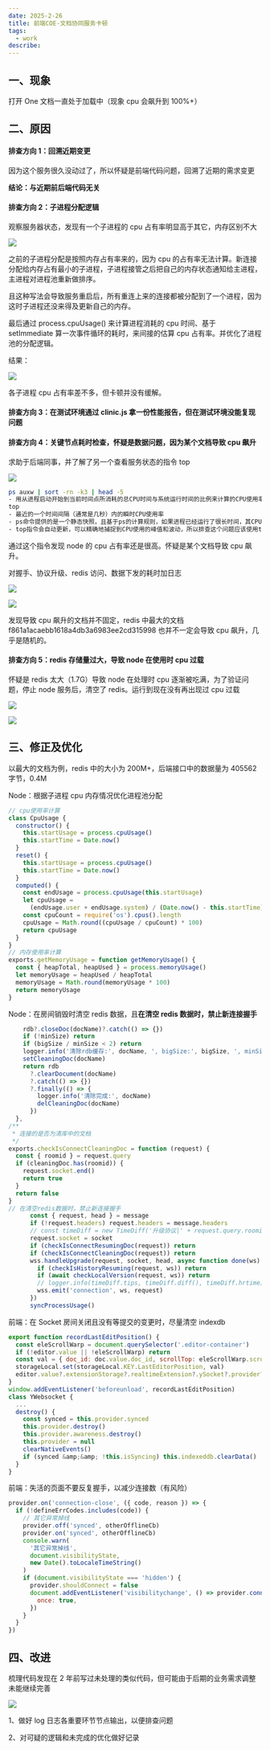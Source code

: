 ```yaml
---
date: 2025-2-26
title: 前端COE-文档协同服务卡顿
tags:
  - work
describe:
---
```


## 一、现象

打开 One 文档一直处于加载中（现象 cpu 会飙升到 100%+）

## 二、原因

#### 排查方向 1：回溯近期变更

因为这个服务很久没动过了，所以怀疑是前端代码问题，回溯了近期的需求变更

**结论：与近期前后端代码无关**

#### 排查方向 2：子进程分配逻辑

观察服务器状态，发现有一个子进程的 cpu 占有率明显高于其它，内存区别不大

![](https://qtable.oss-cn-beijing.aliyuncs.com/docs/2025/2/28/default_user/11a72aba10fb3bb81ac5780e4ecbf1e4.jpg)

之前的子进程分配是按照内存占有率来的，因为 cpu 的占有率无法计算。新连接分配给内存占有最小的子进程，子进程接管之后把自己的内存状态通知给主进程，主进程对进程池重新做排序。

且这种写法会导致服务重启后，所有重连上来的连接都被分配到了一个进程，因为这时子进程还没来得及更新自己的内存。

最后通过 process.cpuUsage() 来计算进程消耗的 cpu 时间、基于 setImmediate 算一次事件循环的耗时，来间接的估算 cpu 占有率。并优化了进程池的分配逻辑。

结果：

![](https://qtable.oss-cn-beijing.aliyuncs.com/docs/2025/2/28/default_user/d49b05e3413d87161c1b52aa2d8cc9d8.png)

各子进程 cpu 占有率差不多，但卡顿并没有缓解。

#### 排查方向 3：在测试环境通过 clinic.js 拿一份性能报告，但在测试环境没能复现问题

#### 排查方向 4：关键节点耗时检查，怀疑是数据问题，因为某个文档导致 cpu 飙升

求助于后端同事，并了解了另一个查看服务状态的指令 top

![](https://qtable.oss-cn-beijing.aliyuncs.com/docs/2025/2/28/default_user/133151020f873a6c64a0c8e55cb8b517.png)

```bash
ps auxw | sort -rn -k3 | head -5
- 用从进程启动开始到当前时间点所消耗的总CPU时间与系统运行时间的比例来计算的CPU使用率
top
- 最近的一个时间间隔（通常是几秒）内的瞬时CPU使用率
- ps命令提供的是一个静态快照，且基于ps的计算规则，如果进程已经运行了很长时间，其CPU使用率可能会被稀释
- top指令会自动更新，可以精确地捕捉到CPU使用的峰值和波动，所以排查这个问题应该使用top而不是ps
```

通过这个指令发现 node 的 cpu 占有率还是很高。怀疑是某个文档导致 cpu 飙升。

对握手、协议升级、redis 访问、数据下发的耗时加日志

![](https://qtable.oss-cn-beijing.aliyuncs.com/docs/2025/2/28/default_user/5f90ef9cad0cb4db7a12bf19d3aacf87.png)

![](https://qtable.oss-cn-beijing.aliyuncs.com/docs/2025/2/28/default_user/8557b2b2fc8691d79fae3211946defcb.png)

发现导致 cpu 飙升的文档并不固定，redis 中最大的文档 f861a1acaebb1618a4db3a6983ee2cd315998 也并不一定会导致 cpu 飙升，几乎是随机的。

#### 排查方向 5：redis 存储量过大，导致 node 在使用时 cpu 过载

怀疑是 redis 太大（1.7G）导致 node 在处理时 cpu 逐渐被吃满，为了验证问题，停止 node 服务后，清空了 redis。运行到现在没有再出现过 cpu 过载

![](https://qtable.oss-cn-beijing.aliyuncs.com/docs/2025/2/28/default_user/ac8378aab3a4c58d9604a0d11eade283.png)

![](https://qtable.oss-cn-beijing.aliyuncs.com/docs/2025/2/28/default_user/eefde58b05848a2c598466923b725d1f.png)

## 三、修正及优化

以最大的文档为例，redis 中的大小为 200M+，后端接口中的数据量为 405562 字节，0.4M

Node：根据子进程 cpu 内存情况优化进程池分配

```js
// cpu使用率计算
class CpuUsage {
  constructor() {
    this.startUsage = process.cpuUsage()
    this.startTime = Date.now()
  }
  reset() {
    this.startUsage = process.cpuUsage()
    this.startTime = Date.now()
  }
  computed() {
    const endUsage = process.cpuUsage(this.startUsage)
    let cpuUsage =
      (endUsage.user + endUsage.system) / (Date.now() - this.startTime)
    const cpuCount = require('os').cpus().length
    cpuUsage = Math.round((cpuUsage / cpuCount) * 100)
    return cpuUsage
  }
}
// 内存使用率计算
exports.getMemoryUsage = function getMemoryUsage() {
  const { heapTotal, heapUsed } = process.memoryUsage()
  let memoryUsage = heapUsed / heapTotal
  memoryUsage = Math.round(memoryUsage * 100)
  return memoryUsage
}
```

Node：在房间销毁时清空 redis 数据，且**在清空 redis 数据时，禁止新连接握手**

```js unbindState: (docName, minSize, bigSize) => {
    rdb?.closeDoc(docName)?.catch(() => {})
    if (!minSize) return
    if (bigSize / minSize < 2) return
    logger.info('清除rdb缓存:', docName, ', bigSize:', bigSize, ', minSize:', minSize)
    setCleaningDoc(docName)
    return rdb
      ?.clearDocument(docName)
      ?.catch(() => {})
      ?.finally(() => {
        logger.info('清除完成:', docName)
        delCleaningDoc(docName)
      })
  },
/**
 * 连接的是否为清库中的文档
 */
exports.checkIsConnectCleaningDoc = function (request) {
  const { roomid } = request.query
  if (cleaningDoc.has(roomid)) {
    request.socket.end()
    return true
  }
  return false
}
// 在清空redis数据时，禁止新连接握手
      const { request, head } = message
      if (!request.headers) request.headers = message.headers
      // const timeDiff = new TimeDiff('升级协议|' + request.query.roomid + '|' + request.query.uuid)
      request.socket = socket
      if (checkIsConnectResumingDoc(request)) return
      if (checkIsConnectCleaningDoc(request)) return
      wss.handleUpgrade(request, socket, head, async function done(ws) {
        if (checkIsHistoryResuming(request, ws)) return
        if (await checkLocalVersion(request, ws)) return
        // logger.info(timeDiff.tips, timeDiff.diff(), timeDiff.hrtime)
        wss.emit('connection', ws, request)
      })
      syncProcessUsage()
```

前端：在 Socket 房间关闭且没有等提交的变更时，尽量清空 indexdb

```js
export function recordLastEditPosition() {
  const eleScrollWarp = document.querySelector('.editor-container')
  if (!editor.value || !eleScrollWarp) return
  const val = { doc_id: doc.value.doc_id, scrollTop: eleScrollWarp.scrollTop }
  storageLocal.set(storageLocal.KEY.LastEditorPosition, val)
  editor.value?.extensionStorage?.realtimeExtension?.ySocket?.provider?.destroy()
}
window.addEventListener('beforeunload', recordLastEditPosition)
class YWebsocket {
  ...
  destroy() {
    const synced = this.provider.synced
    this.provider.destroy()
    this.provider.awareness.destroy()
    this.provider = null
    clearNativeEvents()
    if (synced &amp;&amp; !this.isSyncing) this.indexeddb.clearData()
  }
}
```

前端：失活的页面不要反复握手，以减少连接数（有风险）

```js
provider.on('connection-close', ({ code, reason }) => {
  if (!defineErrCodes.includes(code)) {
    // 其它异常掉线
    provider.off('synced', otherOfflineCb)
    provider.on('synced', otherOfflineCb)
    console.warn(
      '其它异常掉线',
      document.visibilityState,
      new Date().toLocaleTimeString()
    )
    if (document.visibilityState === 'hidden') {
      provider.shouldConnect = false
      document.addEventListener('visibilitychange', () => provider.connect(), {
        once: true,
      })
    }
  }
})
```

## 四、改进

梳理代码发现在 2 年前写过未处理的类似代码，但可能由于后期的业务需求调整未能继续完善

![](https://qtable.oss-cn-beijing.aliyuncs.com/docs/2025/2/28/default_user/4db6d9d82f8a244880a224054e50ec13.png)

1、做好 log 日志各重要环节节点输出，以便排查问题

2、对可疑的逻辑和未完成的优化做好记录
